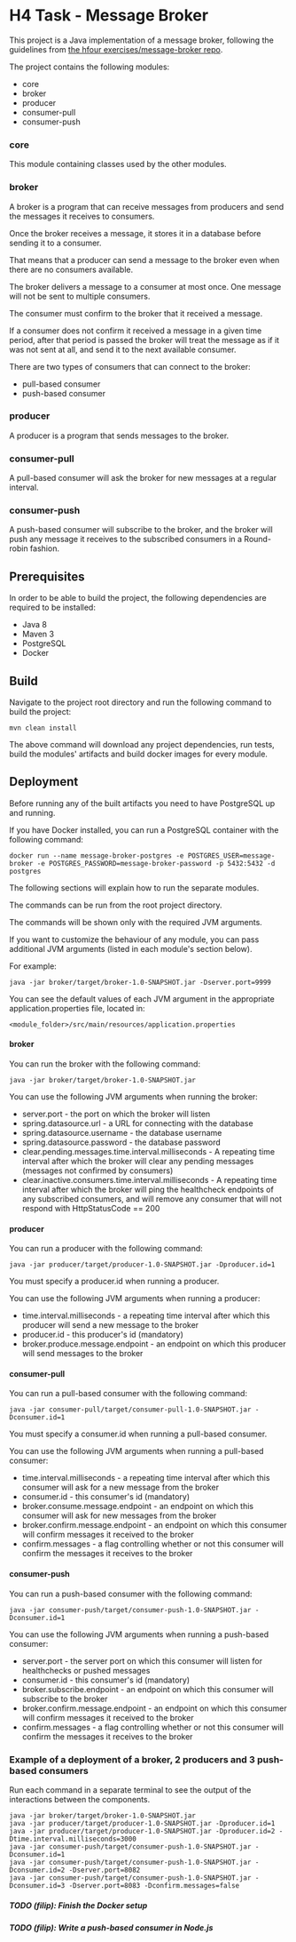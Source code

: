 # H4 Task - Message Broker

This project is a Java implementation of a message broker, following the guidelines from [the hfour exercises/message-broker repo](https://github.com/hfour/exercises/tree/master/message-broker).

The project contains the following modules:

* core
* broker
* producer
* consumer-pull
* consumer-push

### core

This module containing classes used by the other modules.

### broker

A broker is a program that can receive messages from producers and send the messages it receives to consumers.

Once the broker receives a message, it stores it in a database before sending it to a consumer.

That means that a producer can send a message to the broker even when there are no consumers available.

The broker delivers a message to a consumer at most once. One message will not be sent to multiple consumers.

The consumer must confirm to the broker that it received a message.

If a consumer does not confirm it received a message in a given time period, after that period is passed the broker will treat the message as if it was not sent at all, and send it to the next available consumer.

There are two types of consumers that can connect to the broker:

* pull-based consumer
* push-based consumer

### producer

A producer is a program that sends messages to the broker.

### consumer-pull

A pull-based consumer will ask the broker for new messages at a regular interval.

### consumer-push

A push-based consumer will subscribe to the broker, and the broker will push any message it receives to the subscribed consumers in a Round-robin fashion.

## Prerequisites

In order to be able to build the project, the following dependencies are required to be installed:

* Java 8
* Maven 3
* PostgreSQL
* Docker

## Build

Navigate to the project root directory and run the following command to build the project:

```
mvn clean install
```

The above command will download any project dependencies, run tests, build the modules' artifacts and build docker images for every module.

## Deployment

Before running any of the built artifacts you need to have PostgreSQL up and running.

If you have Docker installed, you can run a PostgreSQL container with the following command:

```
docker run --name message-broker-postgres -e POSTGRES_USER=message-broker -e POSTGRES_PASSWORD=message-broker-password -p 5432:5432 -d postgres
```

The following sections will explain how to run the separate modules.

The commands can be run from the root project directory.

The commands will be shown only with the required JVM arguments.

If you want to customize the behaviour of any module, you can pass additional JVM arguments (listed in each module's section below).

For example:

```
java -jar broker/target/broker-1.0-SNAPSHOT.jar -Dserver.port=9999
```

You can see the default values of each JVM argument in the appropriate application.properties file, located in:

```
<module_folder>/src/main/resources/application.properties
``` 

#### broker

You can run the broker with the following command:

```
java -jar broker/target/broker-1.0-SNAPSHOT.jar
```

You can use the following JVM arguments when running the broker:

* server.port - the port on which the broker will listen
* spring.datasource.url - a URL for connecting with the database
* spring.datasource.username - the database username 
* spring.datasource.password - the database password
* clear.pending.messages.time.interval.milliseconds - A repeating time interval after which the broker will clear any pending messages (messages not confirmed by consumers)
* clear.inactive.consumers.time.interval.milliseconds - A repeating time interval after which the broker will ping the healthcheck endpoints of any subscribed consumers, and will remove any consumer that will not respond with HttpStatusCode == 200

#### producer

You can run a producer with the following command:

```
java -jar producer/target/producer-1.0-SNAPSHOT.jar -Dproducer.id=1
```

You must specify a producer.id when running a producer.

You can use the following JVM arguments when running a producer:

* time.interval.milliseconds - a repeating time interval after which this producer will send a new message to the broker
* producer.id - this producer's id (mandatory)
* broker.produce.message.endpoint - an endpoint on which this producer will send messages to the broker

#### consumer-pull

You can run a pull-based consumer with the following command:

```
java -jar consumer-pull/target/consumer-pull-1.0-SNAPSHOT.jar -Dconsumer.id=1
```

You must specify a consumer.id when running a pull-based consumer.

You can use the following JVM arguments when running a pull-based consumer:

* time.interval.milliseconds - a repeating time interval after which this consumer will ask for a new message from the broker
* consumer.id - this consumer's id (mandatory)
* broker.consume.message.endpoint - an endpoint on which this consumer will ask for new messages from the broker
* broker.confirm.message.endpoint - an endpoint on which this consumer will confirm messages it received to the broker
* confirm.messages - a flag controlling whether or not this consumer will confirm the messages it receives to the broker

#### consumer-push

You can run a push-based consumer with the following command:

```
java -jar consumer-push/target/consumer-push-1.0-SNAPSHOT.jar -Dconsumer.id=1
```

You can use the following JVM arguments when running a push-based consumer:

* server.port - the server port on which this consumer will listen for healthchecks or pushed messages
* consumer.id - this consumer's id (mandatory)
* broker.subscribe.endpoint - an endpoint on which this consumer will subscribe to the broker
* broker.confirm.message.endpoint - an endpoint on which this consumer will confirm messages it received to the broker
* confirm.messages - a flag controlling whether or not this consumer will confirm the messages it receives to the broker

### Example of a deployment of a broker, 2 producers and 3 push-based consumers

Run each command in a separate terminal to see the output of the interactions between the components.

```
java -jar broker/target/broker-1.0-SNAPSHOT.jar
java -jar producer/target/producer-1.0-SNAPSHOT.jar -Dproducer.id=1
java -jar producer/target/producer-1.0-SNAPSHOT.jar -Dproducer.id=2 -Dtime.interval.milliseconds=3000
java -jar consumer-push/target/consumer-push-1.0-SNAPSHOT.jar -Dconsumer.id=1
java -jar consumer-push/target/consumer-push-1.0-SNAPSHOT.jar -Dconsumer.id=2 -Dserver.port=8082
java -jar consumer-push/target/consumer-push-1.0-SNAPSHOT.jar -Dconsumer.id=3 -Dserver.port=8083 -Dconfirm.messages=false
```

##### TODO (filip): Finish the Docker setup

##### TODO (filip): Write a push-based consumer in Node.js